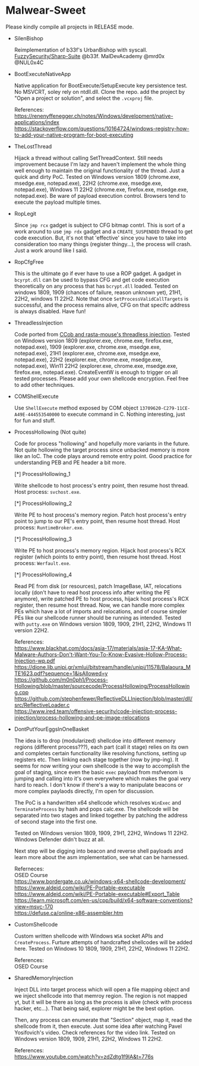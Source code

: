 # Malwear-Sweet

Please kindly compile all projects in RELEASE mode.

* SilenBishop

	Reimplementation of b33f's UrbanBishop with syscall. [FuzzySecurity/Sharp-Suite](https://github.com/FuzzySecurity/Sharp-Suite/blob/master/UrbanBishop/UrbanBishop.sln) @b33f. MalDevAcademy @mrd0x @NUL0x4C
	
* BootExecuteNativeApp

	Native application for BootExecute/SetupExecute key persistence test. No MSVCRT, soley rely on ntdll.dll. Clone the repo. add the project by "Open a project or solution", and select the `.vcxproj` file.

	References:
	<br/>https://renenyffenegger.ch/notes/Windows/development/native-applications/index
	<br/>https://stackoverflow.com/questions/10164724/windows-registry-how-to-add-your-native-program-for-boot-executing

* TheLostThread

    Hijack a thread without calling SetThreadContext. Still needs improvement because I'm lazy and haven't implement the whole thing well enough to maintain the original functionality of the thread. Just a quick and dirty PoC. Tested on Windows version 1809 (chrome.exe, msedge.exe, notepad.exe), 22H2 (chrome.exe, msedge.exe, notepad.exe), Windows 11 22H2 (chrome.exe, firefox.exe, msedge.exe, notepad.exe). Be ware of payload execution control. Browsers tend to execute the payload multiple times.

* RopLegit

    Since `jmp rcx` gadget is subject to CFG bitmap contrl. This is sort of a work around to use `jmp rdx` gadget and a `CREATE_SUSPENDED` thread to get code execution. But, it's not that 'effective' since you have to take into consideration too many things (register thingy...), the process will crash. Just a work around like I said.

* RopCfgFree

    This is the ultimate go if ever have to use a ROP gadget. A gadget in `bcyrpt.dll` can be used to bypass CFG and get code execution theoretically on any process that has `bcrypt.dll` loaded. Tested on windows 1809, 1909 (chances of failure, reason unknown yet), 21H1, 22H2, windows 11 22H2. Note that once `SetProcessValidCallTargets` is successful, and the process remains alive, CFG on that specifc address is always disabled. Have fun!

* ThreadlessInjection
    
    Code ported from [CCob and rasta-mouse's threadless injection](https://github.com/CCob/ThreadlessInject/tree/master). Tested on Windows version 1809 (explorer.exe, chrome.exe, firefox.exe, notepad.exe), 1909 (explorer.exe, chrome.exe, msedge.exe, notepad.exe), 21H1 (explorer.exe, chrome.exe, msedge.exe, notepad.exe), 22H2 (explorer.exe, chrome.exe, msedge.exe, notepad.exe), Win11 22H2 (explorer.exe, chrome.exe, msedge.exe, firefox.exe, notepad.exe). CreateEventW is enough to trigger on all tested processes. Please add your own shellcode encryption. Feel free to add other techniques.

* COMShellExecute
    
    Use `ShellExecute` method exposed by COM object `13709620-C279-11CE-A49E-444553540000` to execute command in C. Nothing interesting, just for fun and stuff.

* ProcessHollowing (Not quite)
    
    Code for process "hollowing" and hopefully more variants in the future. Not quite hollowing the target process since unbacked memory is more like an IoC. The code plays around remote entry point. Good practice for understanding PEB and PE header a bit more.

    [*] ProcessHollowing_1

  	Write shellcode to host process's entry point, then resume host thread. Host process: `svchost.exe`.

    [*] ProcessHollowing_2

  	Write PE to host process's memory region. Patch host process's entry point to jump to our PE's entry point, then resume host thread. Host process: `RuntimeBroker.exe`.

    [*] ProcessHollowing_3

  	Write PE to host process's memory region. Hijack host process's RCX register (which points to entry point), then resume host thread. Host process: `Werfault.exe`.

    [*] ProcessHollowing_4

  	Read PE from disk (or resources), patch ImageBase, IAT, relocations locally (don't have to read host process info after writing the PE anymore), write patched PE to host process, hijack host process's RCX register, then resume host thread. Now, we can handle more complex PEs which have a lot of imports and relocations, and of course simpler PEs like our shellcode runner should be running as intended. Tested with `putty.exe` on Windows version 1809, 1909, 21H1, 22H2, Windows 11 version 22H2.

    References:
    <br/>https://www.blackhat.com/docs/asia-17/materials/asia-17-KA-What-Malware-Authors-Don't-Want-You-To-Know-Evasive-Hollow-Process-Injection-wp.pdf
    <br/>https://dione.lib.unipi.gr/xmlui/bitstream/handle/unipi/11578/Balaoura_MTE1623.pdf?sequence=1&isAllowed=y
    <br/>https://github.com/m0n0ph1/Process-Hollowing/blob/master/sourcecode/ProcessHollowing/ProcessHollowing.cpp
    <br/>https://github.com/stephenfewer/ReflectiveDLLInjection/blob/master/dll/src/ReflectiveLoader.c
    <br/>https://www.ired.team/offensive-security/code-injection-process-injection/process-hollowing-and-pe-image-relocations

* DontPutYourEggsInOneBasket
    
    The idea is to drop (modularized) shellcdoe into different memory regions (different process???), each part (call it stage) relies on its own and completes certain functionality like resolving functions, setting up registers etc. Then linking each stage together (now by jmp-ing). It seems for now writing your own shellcode is the way to accomplish the goal of staging, since even the basic `exec` payload from msfvenom is jumping and calling into it's own everywhere which makes the goal very hard to reach. I don't know if there's a way to manipulate beacons or more complex paylaods directly, I'm open for discussion.

    The PoC is a handwritten x64 shellcode which resolves `WinExec` and `TerminateProcess` by hash and pops calc.exe. The shellcode will be separated into two stages and linked together by patching the address of second stage into the first one.

    Tested on Windows version 1809, 1909, 21H1, 22H2, Windows 11 22H2. Windows Defender didn't buzz at all.

    Next step will be digging into beacon and reverse shell payloads and learn more about the asm implementation, see what can be harnessed.

    Referneces:
    <br/>OSED Course
    <br/>https://www.bordergate.co.uk/windows-x64-shellcode-development/
    <br/>https://www.aldeid.com/wiki/PE-Portable-executable
    <br/>https://www.aldeid.com/wiki/PE-Portable-executable#Export_Table
    <br/>https://learn.microsoft.com/en-us/cpp/build/x64-software-conventions?view=msvc-170
    <br/>https://defuse.ca/online-x86-assembler.htm

* CustomShellcode

    Custom written shellcode with Windows `WSA` socket APIs and `CreateProcess`. Furture attempts of handcrafted shellcodes will be added here. Tested on Windows 10 1809, 1909, 21H1, 22H2, Windows 11 22H2.

    References:
    <br/>OSED Course

* SharedMemoryInjection

    Inject DLL into target process which will open a file mapping object and we inject shellcode into that memroy region. The region is not mapped yt, but it will be there as long as the process is alive (check with process hacker, etc...). That being said, explorer might be the best option.

    Then, any process can enumerate that "Section" object, map it, read the shellcode from it, then execute. Just some idea after watching Pavel Yosifovich's video. Check references for the video link. Tested on Windows version 1809, 1909, 21H1, 22H2, Windows 11 22H2.

    References:
    <br/>https://www.youtube.com/watch?v=zdZdtg1f9lA&t=776s

